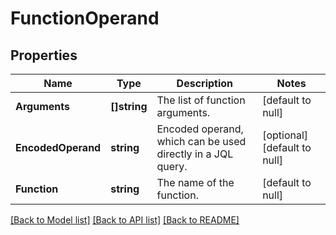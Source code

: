# FunctionOperand

## Properties
Name | Type | Description | Notes
------------ | ------------- | ------------- | -------------
**Arguments** | **[]string** | The list of function arguments. | [default to null]
**EncodedOperand** | **string** | Encoded operand, which can be used directly in a JQL query. | [optional] [default to null]
**Function** | **string** | The name of the function. | [default to null]

[[Back to Model list]](../README.md#documentation-for-models) [[Back to API list]](../README.md#documentation-for-api-endpoints) [[Back to README]](../README.md)

